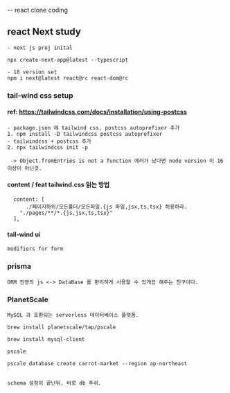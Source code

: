 -- react clone coding

## react Next study

```
- next js proj inital

npx create-next-app@latest --typescript
```

```
- 18 version set
npm i next@latest react@rc react-dom@rc
```

### tail-wind css setup

#### ref: https://tailwindcss.com/docs/installation/using-postcss

```
- package.json 에 tailwind css, postcss autoprefixer 추가
1. npm install -D tailwindcss postcss autoprefixer
- tailwindcss + postcss 추가
2. npx tailwindcss init -p

 -> Object.fromEntries is not a function 에러가 났다면 node version 이 16 이상이 아닌것.
```

#### content / feat tailwind.css 읽는 방법

```
  content: [
      ./페이지하위/모든폴더/모든파일.{js 파일,jsx,ts,tsx} 허용하라.
    "./pages/**/*.{js,jsx,ts,tsx}"
  ],
```

#### tail-wind ui

```
modifiers for form 
```

### prisma
```
ORM 진영의 js <-> DataBase 를 편리하게 사용할 수 있게끔 해주는 친구이다. 
```

### PlanetScale 
```
MySQL 과 호환되는 serverless 데이터베이스 플랫폼.

brew install planetscale/tap/pscale

brew install mysql-client

pscale

pscale database create carrot-market --region ap-northeast


schema 설정이 끝난뒤, 바로 db 푸쉬.
```